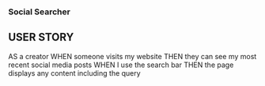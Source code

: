 ### Social Searcher

## USER STORY

AS a creator
WHEN someone visits my website
THEN they can see my most recent social media posts
WHEN I use the search bar
THEN the page displays any content including the query